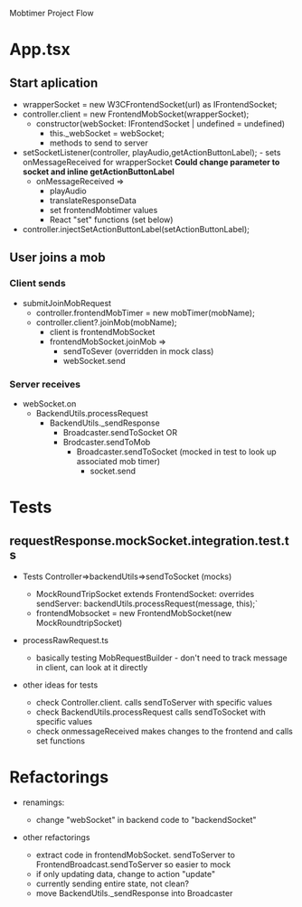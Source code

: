 Mobtimer Project Flow

# App.tsx

## Start aplication
- wrapperSocket = new W3CFrontendSocket(url) as IFrontendSocket;
- controller.client = new FrontendMobSocket(wrapperSocket);
    - constructor(webSocket: IFrontendSocket | undefined = undefined) 
      - this._webSocket = webSocket;
      - methods to send to server
- setSocketListener(controller, playAudio,getActionButtonLabel); - sets onMessageReceived for wrapperSocket **Could change parameter to socket and inline getActionButtonLabel**
  - onMessageReceived => 
    - playAudio
    - translateResponseData
    - set frontendMobtimer values
    - React "set" functions (set below)
- controller.injectSetActionButtonLabel(setActionButtonLabel);

## User joins a mob

### Client sends
- submitJoinMobRequest
  - controller.frontendMobTimer = new mobTimer(mobName);
  - controller.client?.joinMob(mobName);
    - client is frontendMobSocket
    - frontendMobSocket.joinMob =>
      - sendToSever (overridden in mock class)
      - webSocket.send

### Server receives
- webSocket.on
  - BackendUtils.processRequest
    - BackendUtils._sendResponse
      - Broadcaster.sendToSocket OR
      - Brodcaster.sendToMob
        - Broadcaster.sendToSocket (mocked in test to look up associated mob timer)
           - socket.send

# Tests 

## requestResponse.mockSocket.integration.test.ts
- Tests Controller=>backendUtils=>sendToSocket (mocks)
  - MockRoundTripSocket extends FrontendSocket: overrides sendServer: backendUtils.processRequest(message, this);`
  - frontendMobsocket = new FrontendMobSocket(new MockRoundtripSocket)


- processRawRequest.ts
  - basically testing MobRequestBuilder - don't need to track message in client, can look at it directly

- other ideas for tests
  - check Controller.client.<action> calls sendToServer with specific values
  - check BackendUtils.processRequest calls sendToSocket with specific values
  - check onmessageReceived makes changes to the frontend and calls set functions

# Refactorings

- renamings:
  - change "webSocket" in backend code to "backendSocket"

- other refactorings
  - extract code in frontendMobSocket. sendToServer to  FrontendBroadcast.sendToServer so easier to mock
  - if only updating data, change to action "update"
  - currently sending entire state, not clean?
  - move BackendUtils._sendResponse into Broadcaster


